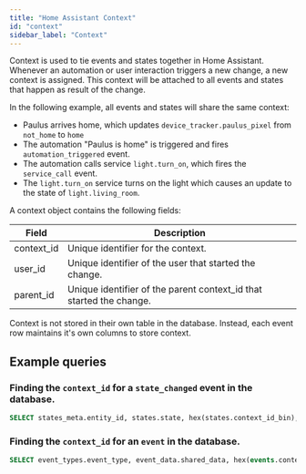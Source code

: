 ```yaml
---
title: "Home Assistant Context"
id: "context"
sidebar_label: "Context"
---
```


Context is used to tie events and states together in Home Assistant. Whenever an automation or user interaction triggers a new change, a new context is assigned. This context will be attached to all events and states that happen as result of the change.

In the following example, all events and states will share the same context:

-   Paulus arrives home, which updates `device_tracker.paulus_pixel` from `not_home` to `home`
-   The automation "Paulus is home" is triggered and fires `automation_triggered` event.
-   The automation calls service `light.turn_on`, which fires the `service_call` event.
-   The `light.turn_on` service turns on the light which causes an update to the state of `light.living_room`.

A context object contains the following fields:

| Field            | Description                                                                           |
| ---------------- | ------------------------------------------------------------------------------------- |
| context_id       | Unique identifier for the context.                                                    |
| user_id          | Unique identifier of the user that started the change.                                |
| parent_id        | Unique identifier of the parent context_id that started the change.                   |

Context is not stored in their own table in the database. Instead, each event row maintains it's own columns to store context.

## Example queries

### Finding the `context_id` for a `state_changed` event in the database.

```sql
SELECT states_meta.entity_id, states.state, hex(states.context_id_bin), hex(states.context_user_id_bin), hex(states.context_parent_id_bin) FROM states LEFT JOIN states_meta ON (states.metadata_id=states_meta.metadata_id);
```

### Finding the `context_id` for an `event` in the database.

```sql
SELECT event_types.event_type, event_data.shared_data, hex(events.context_id_bin), hex(events.context_user_id_bin), hex(events.context_parent_id_bin) FROM events  LEFT JOIN event_data ON (events.data_id=event_data.data_id) LEFT JOIN event_types ON (events.event_type_id=event_types.event_type_id);
```
